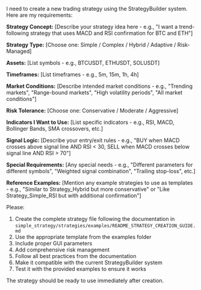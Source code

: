 I need to create a new trading strategy using the StrategyBuilder system. Here are my requirements:

**Strategy Concept:** [Describe your strategy idea here - e.g., "I want a trend-following strategy that uses MACD and RSI confirmation for BTC and ETH"]

**Strategy Type:** [Choose one: Simple / Complex / Hybrid / Adaptive / Risk-Managed]

**Assets:** [List symbols - e.g., BTCUSDT, ETHUSDT, SOLUSDT]

**Timeframes:** [List timeframes - e.g., 5m, 15m, 1h, 4h]

**Market Conditions:** [Describe intended market conditions - e.g., "Trending markets", "Range-bound markets", "High volatility periods", "All market conditions"]

**Risk Tolerance:** [Choose one: Conservative / Moderate / Aggressive]

**Indicators I Want to Use:** [List specific indicators - e.g., RSI, MACD, Bollinger Bands, SMA crossovers, etc.]

**Signal Logic:** [Describe your entry/exit rules - e.g., "BUY when MACD crosses above signal line AND RSI < 30, SELL when MACD crosses below signal line AND RSI > 70"]

**Special Requirements:** [Any special needs - e.g., "Different parameters for different symbols", "Weighted signal combination", "Trailing stop-loss", etc.]

**Reference Examples:** [Mention any example strategies to use as templates - e.g., "Similar to Strategy_Hybrid but more conservative" or "Like Strategy_Simple_RSI but with additional confirmation"]

Please:
1. Create the complete strategy file following the documentation in `simple_strategy/strategies/examples/README_STRATEGY_CREATION_GUIDE.md`
2. Use the appropriate template from the examples folder
3. Include proper GUI parameters
4. Add comprehensive risk management
5. Follow all best practices from the documentation
6. Make it compatible with the current StrategyBuilder system
7. Test it with the provided examples to ensure it works

The strategy should be ready to use immediately after creation.